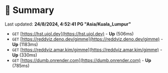 # 📖 Summary
Last updated: **24/8/2024, 4:52:41 PG "Asia/Kuala_Lumpur"**

- `GET` [https://hst.ujol.dev](https://hst.ujol.dev) - **Up** (506ms)
- `GET` [https://reddviz.deno.dev/gimme](https://reddviz.deno.dev/gimme) - **Up** (1183ms)
- `GET` [https://reddviz.amar.kim/gimme](https://reddviz.amar.kim/gimme) - **Up** (330ms)
- `GET` [https://dumb.onrender.com](https://dumb.onrender.com) - **Up** (785ms)
